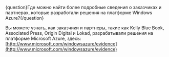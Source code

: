 {question}Где можно найти более подробные сведения о заказчиках и партнерах, которые разработали решения на платформе Windows Azure?{/question}

Вы можете узнать, как заказчики и партнеры, такие как Kelly Blue Book, Associated Press, Origin Digital и Lokad, разрабатывали решения на платформе Microsoft Azure, здесь: [http://www.microsoft.com/windowsazure/evidence](http://www.microsoft.com/windowsazure/evidence)
